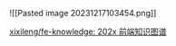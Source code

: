 
![[Pasted image 20231217103454.png]]

[xixileng/fe-knowledge: 202x 前端知识图谱](https://github.com/xixileng/fe-knowledge?tab=readme-ov-file)
